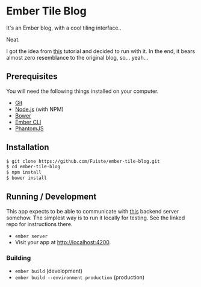 # Ember Tile Blog

It's an Ember blog, with a cool tiling interface..

Neat.

I got the idea from [this](http://www.programwitherik.com/blog-tutorial-with-ember-js/) tutorial and decided to run with it.  In the end, it bears almost zero resemblance to the original blog, so... yeah...


## Prerequisites

You will need the following things installed on your computer.

* [Git](http://git-scm.com/)
* [Node.js](http://nodejs.org/) (with NPM)
* [Bower](http://bower.io/)
* [Ember CLI](http://www.ember-cli.com/)
* [PhantomJS](http://phantomjs.org/)

## Installation

```bash
$ git clone https://github.com/Fuiste/ember-tile-blog.git
$ cd ember-tile-blog
$ npm install
$ bower install
```

## Running / Development

This app expects to be able to communicate with [this](https://github.com/Fuiste/tile-blog-backend) backend server somehow.  The simplest way is to run it locally for testing.  See the linked repo for instructions there.

* `ember server`
* Visit your app at [http://localhost:4200](http://localhost:4200).

### Building

* `ember build` (development)
* `ember build --environment production` (production)

